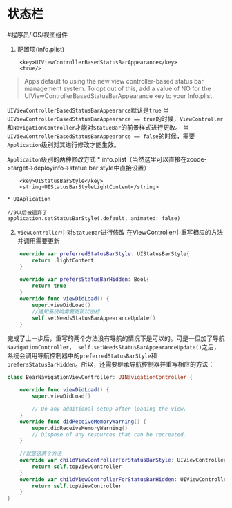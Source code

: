 # 状态栏
#程序员/iOS/视图组件

1. 配置项(info.plist)
```
	<key>UIViewControllerBasedStatusBarAppearance</key>
	<true/>
```

> Apps default to using the new view controller-based status bar management system. To opt out of this, add a value of NO for the UIViewControllerBasedStatusBarAppearance key to your Info.plist.  

  `UIViewControllerBasedStatusBarAppearance`默认是`true`
当`UIViewControllerBasedStatusBarAppearance == true`的时候，`ViewController`和`NavigationController`才能对`StatueBar`的前景样式进行更改。
当`UIViewControllerBasedStatusBarAppearance == false`的时候，需要`Application`级别对其进行修改才能生效。

  `Applicaiton`级别的两种修改方式
	* info.plist（当然这里可以直接在xcode->target->deployinfo->statue bar style中直接设置）
```
	<key>UIStatusBarStyle</key>
	<string>UIStatusBarStyleLightContent</string>
```
	* UIAplication
```
//9以后被遗弃了
application.setStatusBarStyle(.default, animated: false)
```

2. `ViewController`中对`StatueBar`进行修改
  在ViewController中重写相应的方法并调用需要更新
```swift
    override var preferredStatusBarStyle: UIStatusBarStyle{
        return .lightContent
    }
    
    override var prefersStatusBarHidden: Bool{
        return true
    }
    override func viewDidLoad() {
        super.viewDidLoad()
        //通知系统咱需要更新状态栏
        self.setNeedsStatusBarAppearanceUpdate()
    }
```
完成了上一步后，重写的两个方法没有导航的情况下是可以的。可是一但加了导航`NavigationController`，` self.setNeedsStatusBarAppearanceUpdate()`之后，系统会调用导航控制器中的`preferredStatusBarStyle`和`prefersStatusBarHidden`。所以，还需要继承导航控制器并重写相应的方法：
```swift
class BearNavigationViewController: UINavigationController {

    override func viewDidLoad() {
        super.viewDidLoad()

        // Do any additional setup after loading the view.
    }
    override func didReceiveMemoryWarning() {
        super.didReceiveMemoryWarning()
        // Dispose of any resources that can be recreated.
    }
    
    //就是这两个方法
    override var childViewControllerForStatusBarStyle: UIViewController?{
        return self.topViewController
    }
    override var childViewControllerForStatusBarHidden: UIViewController?{
        return self.topViewController
    }
}
```